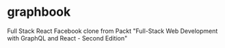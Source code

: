 # graphbook
Full Stack React Facebook clone from Packt "Full-Stack Web Development with GraphQL and React - Second Edition"
